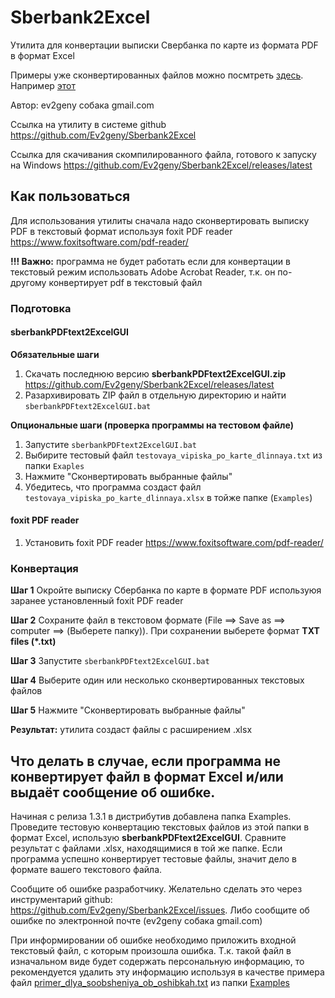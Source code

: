 # Sberbank2Excel

Утилита для конвертации выписки Свербанка по карте из формата PDF в формат Excel

Примеры уже сконвертированных файлов можно посмтреть [здесь](https://github.com/Ev2geny/Sberbank2Excel/tree/master/Examples). Например [этот](https://github.com/Ev2geny/Sberbank2Excel/raw/master/Examples/testovaya_vipiska_po_karte_dlinnaya_primer_konvertatsii.xlsx)

Автор: ev2geny собака gmail.com

Ссылка на утилиту в системе github https://github.com/Ev2geny/Sberbank2Excel

Ссылка для скачивания скомпилированного файла, готового к запуску на Windows https://github.com/Ev2geny/Sberbank2Excel/releases/latest

## Как пользоваться

Для использования утилиты сначала надо сконвертировать выписку PDF в текстовый формат используя foxit PDF reader  https://www.foxitsoftware.com/pdf-reader/

**!!! Важно:** программа не будет работать если для конвертации в текстовый режим использовать Adobe Acrobat Reader, т.к. он по-другому конвертирует pdf  в текстовый файл

### Подготовка
#### sberbankPDFtext2ExcelGUI

**Обязательные шаги**
1. Скачать последнюю версию  **sberbankPDFtext2ExcelGUI.zip** https://github.com/Ev2geny/Sberbank2Excel/releases/latest 
1. Разархивировать ZIP файл в отдельную директорию и найти `sberbankPDFtext2ExcelGUI.bat`

**Опциональные шаги (проверка программы на тестовом файле)**
1. Запустите `sberbankPDFtext2ExcelGUI.bat`
1. Выбирите тестовый файл `testovaya_vipiska_po_karte_dlinnaya.txt` из папки `Exaples`
1. Нажмите "Сконвертировать выбранные файлы"
1. Убедитесь, что программа создаст файл `testovaya_vipiska_po_karte_dlinnaya.xlsx` в тойже папке (`Examples`)


#### foxit PDF reader
1. Установить foxit PDF reader  https://www.foxitsoftware.com/pdf-reader/

### Конвертация 

**Шаг 1** Окройте выписку Сбербанка по карте в формате PDF используюя заранее установленный foxit PDF reader

**Шаг 2** Сохраните файл в текстовом формате (File ==> Save as ==> computer ==> (Выберете папку)). При сохранении выберете формат **TXT files (*.txt)**

**Шаг 3** Запустите `sberbankPDFtext2ExcelGUI.bat`

**Шаг 4** Выберите один или несколько сконвертированных текстовых файлов

**Шаг 5** Нажмите "Сконвертировать выбранные файлы"

**Результат:** утилита создаст файлы с расширением .xlsx 

## Что делать в случае, если программа не конвертирует файл в формат Excel и/или выдаёт сообщение об ошибке.

Начиная с релиза 1.3.1 в дистрибутив добавлена папка Examples. Проведите тестовую конвертацию текстовых файлов из этой папки в формат Excel, использую **sberbankPDFtext2ExcelGUI**. Сравните результат с файлами .xlsx, находящимися в той же папке. Если программа успешно конвертирует тестовые файлы, значит дело в формате вашего текстового файла.

Сообщите об ошибке разработчику. Желательно сделать это через инструментарий github: https://github.com/Ev2geny/Sberbank2Excel/issues. Либо сообщите об ошибке по электронной почте (ev2geny собака gmail.com)

При информировании об ошибке необходимо приложить входной текстовый файл, с которым произошла ошибка. Т.к. такой файл в изначальном виде будет содержать персональную информацию, то рекомендуется удалить эту информацию используя в качестве примера файл [primer_dlya_soobsheniya_ob_oshibkah.txt](https://github.com/Ev2geny/Sberbank2Excel/blob/master/Examples/primer_dlya_soobsheniya_ob_oshibkah.txt) из папки [Examples](https://github.com/Ev2geny/Sberbank2Excel/tree/master/Examples)
